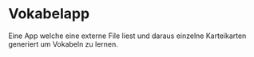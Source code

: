 # Vokabelapp
Eine App welche eine externe File liest und daraus einzelne Karteikarten generiert um Vokabeln zu lernen.
